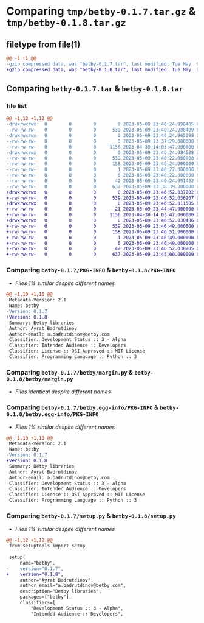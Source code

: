 # Comparing `tmp/betby-0.1.7.tar.gz` & `tmp/betby-0.1.8.tar.gz`

## filetype from file(1)

```diff
@@ -1 +1 @@
-gzip compressed data, was "betby-0.1.7.tar", last modified: Tue May  9 23:40:24 2023, max compression
+gzip compressed data, was "betby-0.1.8.tar", last modified: Tue May  9 23:46:52 2023, max compression
```

## Comparing `betby-0.1.7.tar` & `betby-0.1.8.tar`

### file list

```diff
@@ -1,12 +1,12 @@
-drwxrwxrwx   0        0        0        0 2023-05-09 23:40:24.990405 betby-0.1.7/
--rw-rw-rw-   0        0        0      539 2023-05-09 23:40:24.988409 betby-0.1.7/PKG-INFO
-drwxrwxrwx   0        0        0        0 2023-05-09 23:40:24.965298 betby-0.1.7/betby/
--rw-rw-rw-   0        0        0        0 2023-05-09 23:37:29.000000 betby-0.1.7/betby/__init__.py
--rw-rw-rw-   0        0        0     1156 2023-04-30 14:03:47.000000 betby-0.1.7/betby/margin.py
-drwxrwxrwx   0        0        0        0 2023-05-09 23:40:24.984538 betby-0.1.7/betby.egg-info/
--rw-rw-rw-   0        0        0      539 2023-05-09 23:40:22.000000 betby-0.1.7/betby.egg-info/PKG-INFO
--rw-rw-rw-   0        0        0      158 2023-05-09 23:40:24.000000 betby-0.1.7/betby.egg-info/SOURCES.txt
--rw-rw-rw-   0        0        0        1 2023-05-09 23:40:22.000000 betby-0.1.7/betby.egg-info/dependency_links.txt
--rw-rw-rw-   0        0        0        6 2023-05-09 23:40:22.000000 betby-0.1.7/betby.egg-info/top_level.txt
--rw-rw-rw-   0        0        0       42 2023-05-09 23:40:24.991402 betby-0.1.7/setup.cfg
--rw-rw-rw-   0        0        0      637 2023-05-09 23:38:39.000000 betby-0.1.7/setup.py
+drwxrwxrwx   0        0        0        0 2023-05-09 23:46:52.037202 betby-0.1.8/
+-rw-rw-rw-   0        0        0      539 2023-05-09 23:46:52.036207 betby-0.1.8/PKG-INFO
+drwxrwxrwx   0        0        0        0 2023-05-09 23:46:52.011505 betby-0.1.8/betby/
+-rw-rw-rw-   0        0        0       21 2023-05-09 23:44:47.000000 betby-0.1.8/betby/__init__.py
+-rw-rw-rw-   0        0        0     1156 2023-04-30 14:03:47.000000 betby-0.1.8/betby/margin.py
+drwxrwxrwx   0        0        0        0 2023-05-09 23:46:52.030486 betby-0.1.8/betby.egg-info/
+-rw-rw-rw-   0        0        0      539 2023-05-09 23:46:49.000000 betby-0.1.8/betby.egg-info/PKG-INFO
+-rw-rw-rw-   0        0        0      158 2023-05-09 23:46:51.000000 betby-0.1.8/betby.egg-info/SOURCES.txt
+-rw-rw-rw-   0        0        0        1 2023-05-09 23:46:49.000000 betby-0.1.8/betby.egg-info/dependency_links.txt
+-rw-rw-rw-   0        0        0        6 2023-05-09 23:46:49.000000 betby-0.1.8/betby.egg-info/top_level.txt
+-rw-rw-rw-   0        0        0       42 2023-05-09 23:46:52.038205 betby-0.1.8/setup.cfg
+-rw-rw-rw-   0        0        0      637 2023-05-09 23:45:00.000000 betby-0.1.8/setup.py
```

### Comparing `betby-0.1.7/PKG-INFO` & `betby-0.1.8/PKG-INFO`

 * *Files 1% similar despite different names*

```diff
@@ -1,10 +1,10 @@
 Metadata-Version: 2.1
 Name: betby
-Version: 0.1.7
+Version: 0.1.8
 Summary: Betby libraries
 Author: Ayrat Badrutdinov
 Author-email: a.badrutdinov@betby.com
 Classifier: Development Status :: 3 - Alpha
 Classifier: Intended Audience :: Developers
 Classifier: License :: OSI Approved :: MIT License
 Classifier: Programming Language :: Python :: 3
```

### Comparing `betby-0.1.7/betby/margin.py` & `betby-0.1.8/betby/margin.py`

 * *Files identical despite different names*

### Comparing `betby-0.1.7/betby.egg-info/PKG-INFO` & `betby-0.1.8/betby.egg-info/PKG-INFO`

 * *Files 1% similar despite different names*

```diff
@@ -1,10 +1,10 @@
 Metadata-Version: 2.1
 Name: betby
-Version: 0.1.7
+Version: 0.1.8
 Summary: Betby libraries
 Author: Ayrat Badrutdinov
 Author-email: a.badrutdinov@betby.com
 Classifier: Development Status :: 3 - Alpha
 Classifier: Intended Audience :: Developers
 Classifier: License :: OSI Approved :: MIT License
 Classifier: Programming Language :: Python :: 3
```

### Comparing `betby-0.1.7/setup.py` & `betby-0.1.8/setup.py`

 * *Files 1% similar despite different names*

```diff
@@ -1,12 +1,12 @@
 from setuptools import setup
 
 setup(
     name="betby",
-    version="0.1.7",
+    version="0.1.8",
     author="Ayrat Badrutdinov",
     author_email="a.badrutdinov@betby.com",
     description="Betby libraries",
     packages=["betby"],
     classifiers=[
         "Development Status :: 3 - Alpha",
         "Intended Audience :: Developers",
```

